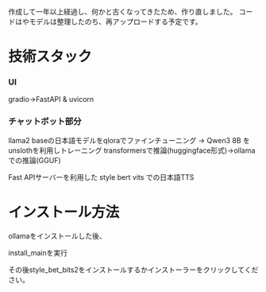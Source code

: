 作成して一年以上経過し、何かと古くなってきたため、作り直しました。
コードはやモデルは整理したのち、再アップロードする予定です。

# 技術スタック

### UI

gradio→FastAPI & uvicorn

### チャットボット部分

llama2 baseの日本語モデルをqloraでファインチューニング → Qwen3 8B をunslothを利用しトレーニング
transformersで推論(huggingface形式)→ollamaでの推論(GGUF)

Fast APIサーバーを利用した style bert vits での日本語TTS

# インストール方法
ollamaをインストールした後、

install_mainを実行

その後style_bet_bits2をインストールするかインストーラーをクリックしてください。

